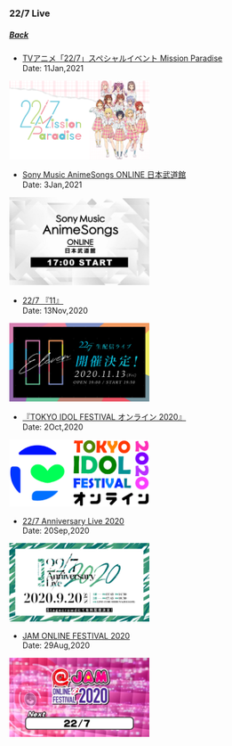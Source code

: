 ### 22/7 Live
##### [Back](../../readme.md)

- [TVアニメ「22/7」スペシャルイベント Mission Paradise](227Live/TVAnime_MissionParadise.md)<br>
Date: 11Jan,2021<br>
<img src="../../Img/227Live/img_TVAnime_MissionParadise.png" width="50%">

- [Sony Music AnimeSongs ONLINE 日本武道館](227Live/SonyMusic_Budokan.md)<br>
Date: 3Jan,2021<br>
<img src="../../Img/227Live/img_SonyMusic_Budokan.jpg" width="50%">

- [22/7 『11』](227Live/11_Live.md)<br>
Date: 13Nov,2020<br>
<img src="../../Img/227Live/img_live_11.jpg" width="50%">

- [『TOKYO IDOL FESTIVAL オンライン 2020』](227Live/TIF2020Online.md)<br>
Date: 2Oct,2020<br>
<img src="../../Img/227Live/img_TIF2020Online.png" width="50%">

- [22/7 Anniversary Live 2020](227Live/Ann_Live_2020.md)<br>
Date: 20Sep,2020<br>
<img src="../../Img/227Live/img_live_2020anniversary.jpg" width="50%">

- [JAM ONLINE FESTIVAL 2020](227Live/JAM_Online_2020.md)<br>
Date: 29Aug,2020<br>
<img src="../../Img/227Live/JAM_Online_Fest_2020.png" width="50%">
